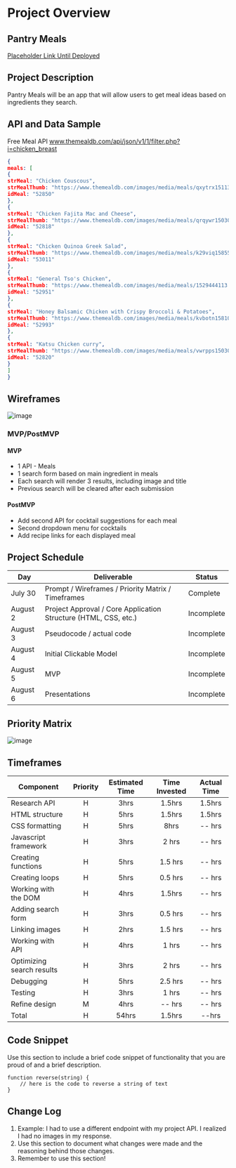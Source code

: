 # Project Overview

## Pantry Meals

[Placeholder Link Until Deployed ](https://git.generalassemb.ly/niaemani/css-responsive-design-lesson.com)

## Project Description

Pantry Meals will be an app that will allow users to get meal ideas based on ingredients they search.

## API and Data Sample

Free Meal API www.themealdb.com/api/json/v1/1/filter.php?i=chicken_breast

```json
{
meals: [
{
strMeal: "Chicken Couscous",
strMealThumb: "https://www.themealdb.com/images/media/meals/qxytrx1511304021.jpg",
idMeal: "52850"
},
{
strMeal: "Chicken Fajita Mac and Cheese",
strMealThumb: "https://www.themealdb.com/images/media/meals/qrqywr1503066605.jpg",
idMeal: "52818"
},
{
strMeal: "Chicken Quinoa Greek Salad",
strMealThumb: "https://www.themealdb.com/images/media/meals/k29viq1585565980.jpg",
idMeal: "53011"
},
{
strMeal: "General Tso's Chicken",
strMealThumb: "https://www.themealdb.com/images/media/meals/1529444113.jpg",
idMeal: "52951"
},
{
strMeal: "Honey Balsamic Chicken with Crispy Broccoli & Potatoes",
strMealThumb: "https://www.themealdb.com/images/media/meals/kvbotn1581012881.jpg",
idMeal: "52993"
},
{
strMeal: "Katsu Chicken curry",
strMealThumb: "https://www.themealdb.com/images/media/meals/vwrpps1503068729.jpg",
idMeal: "52820"
}
]
}
```

## Wireframes

![image](https://user-images.githubusercontent.com/83891591/127872378-fa58ac42-6daa-44c1-9d25-3f7b453648d4.png)


### MVP/PostMVP 

#### MVP 

- 1 API - Meals
- 1 search form based on main ingredient in meals
- Each search will render 3 results, including image and title
- Previous search will be cleared after each submission


#### PostMVP  

- Add second API for cocktail suggestions for each meal
- Second dropdown menu for cocktails
- Add recipe links for each displayed meal


## Project Schedule


|  Day | Deliverable | Status
|---|---| ---|
|July 30| Prompt / Wireframes / Priority Matrix / Timeframes | Complete
|August 2| Project Approval / Core Application Structure (HTML, CSS, etc.) | Incomplete
|August 3| Pseudocode / actual code | Incomplete
|August 4| Initial Clickable Model  | Incomplete
|August 5| MVP | Incomplete
|August 6| Presentations | Incomplete

## Priority Matrix

![image](https://user-images.githubusercontent.com/83891591/127861779-29d2611e-5cde-4b25-81bf-1bc9ce8e1e47.png)


## Timeframes

| Component | Priority | Estimated Time | Time Invested | Actual Time |
| --- | :---: |  :---: | :---: | :---: |
| Research API | H | 3hrs| 1.5hrs | 1.5hrs |
| HTML structure | H | 5hrs| 1.5hrs | 1.5hrs |
| CSS formatting | H | 5hrs| 8hrs | -- hrs |
| Javascript framework | H | 3hrs| 2 hrs | -- hrs |
| Creating functions | H | 5hrs| 1.5 hrs | -- hrs |
| Creating loops | H | 5hrs| 0.5 hrs | -- hrs |
| Working with the DOM | H | 4hrs| 1.5hrs | -- hrs |
| Adding search form | H | 3hrs| 0.5 hrs | -- hrs |
| Linking images | H | 2hrs| 1.5 hrs | -- hrs |
| Working with API | H | 4hrs| 1 hrs | -- hrs |
| Optimizing search results | H | 3hrs| 2 hrs | -- hrs |
| Debugging | H | 5hrs| 2.5 hrs | -- hrs |
| Testing| H | 3hrs| 1 hrs | -- hrs |
| Refine design | M | 4hrs| -- hrs | -- hrs |
| Total | H | 54hrs| 1.5hrs | --hrs |

## Code Snippet

Use this section to include a brief code snippet of functionality that you are proud of and a brief description.  

```
function reverse(string) {
	// here is the code to reverse a string of text
}
```

## Change Log
 1. Example: I had to use a different endpoint with my project API. I realized I had no images in my response.
 2. Use this section to document what changes were made and the reasoning behind those changes.
 3. Remember to use this section!
